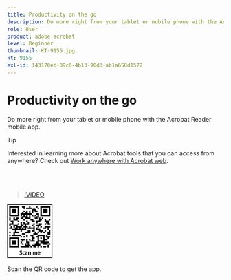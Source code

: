 ```yaml
---
title: Productivity on the go
description: Do more right from your tablet or mobile phone with the Acrobat Reader mobile app
role: User
product: adobe acrobat
level: Beginner
thumbnail: KT-9155.jpg
kt: 9155
exl-id: 143170eb-09c6-4b13-90d3-ab1a658d1572
---
```

# Productivity on the go

Do more right from your tablet or mobile phone with the Acrobat Reader mobile app.

>[!TIP]
>
>Interested in learning more about Acrobat tools that you can access from anywhere? Check out [Work anywhere with Acrobat web](acrobatweb.md).

<br>&nbsp;

>[!VIDEO](https://video.tv.adobe.com/v/337972?hidetitle=true)

![QR code](../assets/Acrobatqrcode.jpg)

Scan the QR code to get the app.
